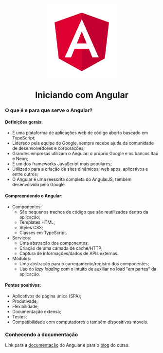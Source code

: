 <p align="center">
    <img src="../.github/angular-logo.png" alt="Angular" width=240>
</p>

<h1 align="center">
  Iniciando com Angular
</h1>


### O que é e para que serve o Angular?

#### Definições gerais:
- É uma plataforma de aplicações web de código aberto baseado em TypeScript;
- Liderado pela equipe do Google, sempre recebe ajuda da comunidade de desenvolvedores e corporações;
- Grandes empresas utilizam o Angular: o próprio Google e os bancos Itaú e Neon;
- É um dos frameworks JavaScript mais populares;
- Utilizado para a criação de sites dinâmicos, web apps, aplicativos e entre outros;
- O Angular é uma reescrita completa do AngularJS, também desenvolvido pelo Google.

#### Compreendendo o Angular:
- Componentes:
  - São pequenos trechos de código que são reutilizados dentro da aplicação;
  - Templates HTML;
  - Styles CSS;
  - Classes em TypeScript.
- Serviços:
  - Uma abstração dos componentes;
  - Criação de uma camada de cache/HTTP;
  - Captura de informações/dados de APIs externas.
- Módulos:
  - Uma abstração para o carregamento/registro dos componentes;
  - Uso do *lazy loading* com o intuito de auxiliar no load "em partes" da aplicação.

#### Pontos positivos:
- Aplicativos de página única (SPA);
- Produtivade;
- Flexibilidade;
- Documentação extensa;
- Testes;
- Compatibilidade com computadores e também dispositivos móveis.


### Conhecendo a documentação
Link para a [documentação](https://angular.io/docs) do Angular e para o [blog](https://vidafullstack.com.br/angular-blog/) do curso.
